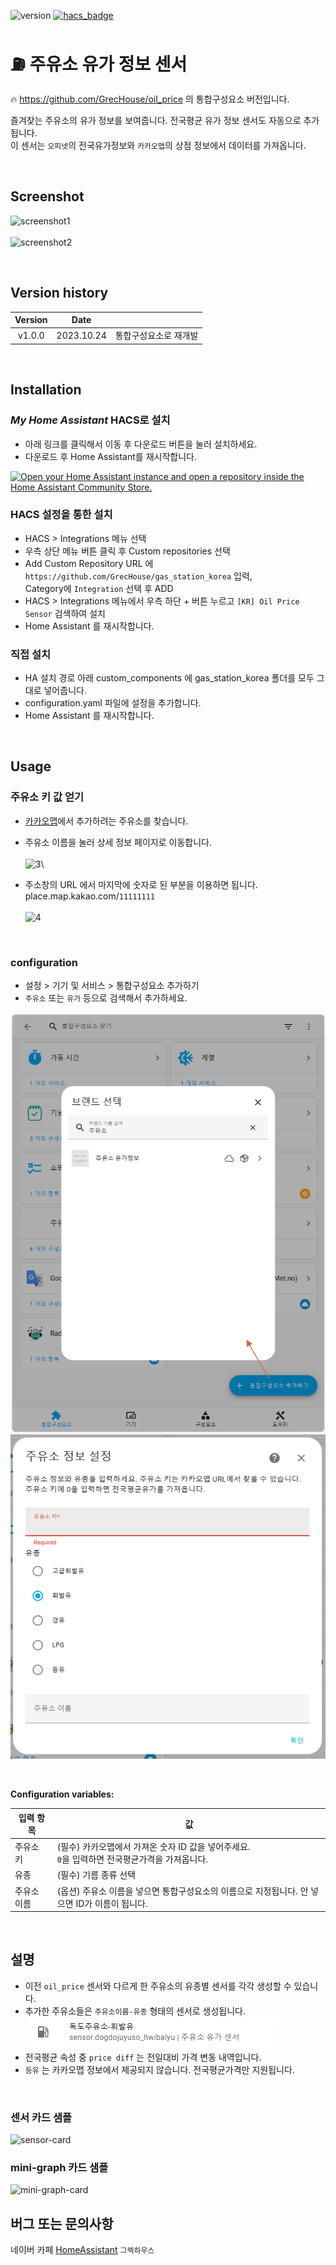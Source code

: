 ![version](https://img.shields.io/badge/version-1.0.0-blue)
[![hacs_badge](https://img.shields.io/badge/HACS-Custom-orange.svg)](https://github.com/custom-components/hacs)

# ⛽ 주유소 유가 정보 센서

🔥 https://github.com/GrecHouse/oil_price 의 통합구성요소 버전입니다.

즐겨찾는 주유소의 유가 정보를 보여줍니다. 전국평균 유가 정보 센서도 자동으로 추가됩니다.\
이 센서는 `오피넷`의 전국유가정보와 `카카오맵`의 상점 정보에서 데이터를 가져옵니다.

<br>

## Screenshot
![screenshot1](https://user-images.githubusercontent.com/49514473/79197668-1b227700-7e6d-11ea-9208-cca012131709.png)\
\
![screenshot2](https://user-images.githubusercontent.com/49514473/79197659-18278680-7e6d-11ea-88b8-bcfd945f3080.png)

<br>

## Version history
| Version | Date        |               |
| :-----: | :---------: | ------------- |
| v1.0.0    | 2023.10.24  | 통합구성요소로 재개발 |

<br>


## Installation

### _My Home Assistant_ HACS로 설치
- 아래 링크를 클릭해서 이동 후 다운로드 버튼을 눌러 설치하세요.
- 다운로드 후 Home Assistant를 재시작합니다.

[![Open your Home Assistant instance and open a repository inside the Home Assistant Community Store.](https://my.home-assistant.io/badges/hacs_repository.svg)](https://my.home-assistant.io/redirect/hacs_repository/?owner=grechouse&repository=gas_station_korea&category=integration)


### HACS 설정을 통한 설치
- HACS > Integrations 메뉴 선택
- 우측 상단 메뉴 버튼 클릭 후 Custom repositories 선택
- Add Custom Repository URL 에 `https://github.com/GrecHouse/gas_station_korea` 입력, \
  Category에 `Integration` 선택 후 ADD
- HACS > Integrations 메뉴에서 우측 하단 + 버튼 누르고 `[KR] Oil Price Sensor` 검색하여 설치
- Home Assistant 를 재시작합니다.

### 직접 설치
- HA 설치 경로 아래 custom_components 에 gas_station_korea 폴더를 모두 그대로 넣어줍니다.
- configuration.yaml 파일에 설정을 추가합니다.
- Home Assistant 를 재시작합니다.


<br>

## Usage

### 주유소 키 값 얻기
- [카카오맵](https://map.kakao.com/)에서 추가하려는 주유소를 찾습니다.
- 주유소 이름을 눌러 상세 정보 페이지로 이동합니다.\
\
![3](https://user-images.githubusercontent.com/49514473/79194363-60dc4100-7e67-11ea-9fc0-814246e35239.png)\

- 주소창의 URL 에서 마지막에 숫자로 된 부분을 이용하면 됩니다.\
place.map.kakao.com/`11111111`\
\
![4](https://user-images.githubusercontent.com/49514473/79194371-633e9b00-7e67-11ea-94d7-7b8ee241e121.png)

<br>

### configuration
- 설정 > 기기 및 서비스 > 통합구성요소 추가하기
- `주유소` 또는 `유가` 등으로 검색해서 추가하세요.

![Step1](images/step1.png)
![Step2](images/step2.png)

<br>

**Configuration variables:**

|입력 항목|값|
|--|--|
|주유소 키| (필수) 카카오맵에서 가져온 숫자 ID 값을 넣어주세요. <br> `0`을 입력하면 전국평균가격을 가져옵니다. |
|유종| (필수) 기름 종류 선택 |
|주유소 이름| (옵션) 주유소 이름을 넣으면 통합구성요소의 이름으로 지정됩니다. 안 넣으면 ID가 이름이 됩니다. |

<br>

## 설명
- 이전 `oil_price` 센서와 다르게 한 주유소의 유종별 센서를 각각 생성할 수 있습니다.
- 추가한 주유소들은 `주유소이름-유종` 형태의 센서로 생성됩니다.
![Step3](images/step3.png)
- 전국평균 속성 중 `price diff` 는 전일대비 가격 변동 내역입니다.
- `등유` 는 카카오맵 정보에서 제공되지 않습니다. 전국평균가격만 지원됩니다.

<br>

### 센서 카드 샘플
![sensor-card](https://user-images.githubusercontent.com/49514473/79198317-4194e200-7e6e-11ea-83ad-b52e0e2ef1ca.png)

### mini-graph 카드 샘플
![mini-graph-card](https://user-images.githubusercontent.com/49514473/79198311-3f328800-7e6e-11ea-84b1-3d10e17e58ce.png)


## 버그 또는 문의사항
네이버 카페 [HomeAssistant](https://cafe.naver.com/koreassistant/) `그렉하우스`


